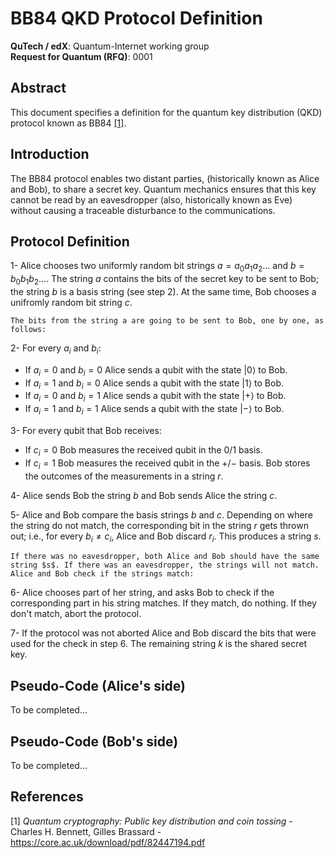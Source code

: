# BB84 QKD Protocol Definition
**QuTech / edX**: Quantum-Internet working group  
**Request for Quantum (RFQ)**: 0001  

## Abstract
This document specifies a definition for the quantum key distribution (QKD) protocol known as BB84 [[1]](https://core.ac.uk/download/pdf/82447194.pdf).

## Introduction
The BB84 protocol enables two distant parties, (historically known as Alice and Bob), to share a secret key. Quantum mechanics ensures that this key cannot be read by an eavesdropper (also, historically known as Eve) without causing a traceable disturbance to the communications.

## Protocol Definition
1- Alice chooses two uniformly random bit strings $a = a_0 a_1 a_2 \ldots$ and $b = b_0 b_1 b_2 \ldots$. The string $a$ contains the bits of the secret key to be sent to Bob; the string $b$ is a basis string (see step 2). At the same time, Bob chooses a unifromly random bit string $c$.

    The bits from the string a are going to be sent to Bob, one by one, as follows:
  
2- For every $a_i$ and $b_i$: 
* If $a_i = 0$ and $b_i = 0$ Alice sends a qubit with the state $|0\rangle$ to Bob.
* If $a_i = 1$ and $b_i = 0$ Alice sends a qubit with the state $|1\rangle$ to Bob.
* If $a_i = 0$ and $b_i = 1$ Alice sends a qubit with the state $|+\rangle$ to Bob.
* If $a_i = 1$ and $b_i = 1$ Alice sends a qubit with the state $|-\rangle$ to Bob.

3- For every qubit that Bob receives:
* If $c_i = 0$ Bob measures the received qubit in the $0/1$ basis. 
* If $c_i = 1$ Bob measures the received qubit in the $+/-$ basis.
Bob stores the outcomes of the measurements in a string $r$.

4- Alice sends Bob the string $b$ and Bob sends Alice the string $c$.

5- Alice and Bob compare the basis strings $b$ and $c$. Depending on where the string do not match, the corresponding bit in the string $r$ gets thrown out; i.e., for every $b_i \neq c_i$, Alice and Bob discard $r_i$. This produces a string $s$.

    If there was no eavesdropper, both Alice and Bob should have the same string $s$. If there was an eavesdropper, the strings will not match. Alice and Bob check if the strings match:

6- Alice chooses part of her string, and asks Bob to check if the corresponding part in his string matches. If they match, do nothing. If they don't match, abort the protocol.

7- If the protocol was not aborted Alice and Bob discard the bits that were used for the check in step 6. The remaining string $k$ is the shared secret key.

## Pseudo-Code (Alice's side)
To be completed...

## Pseudo-Code (Bob's side)
To be completed...

## References
[1] *Quantum cryptography:
Public key distribution and coin tossing* - Charles H. Bennett, Gilles Brassard - https://core.ac.uk/download/pdf/82447194.pdf





